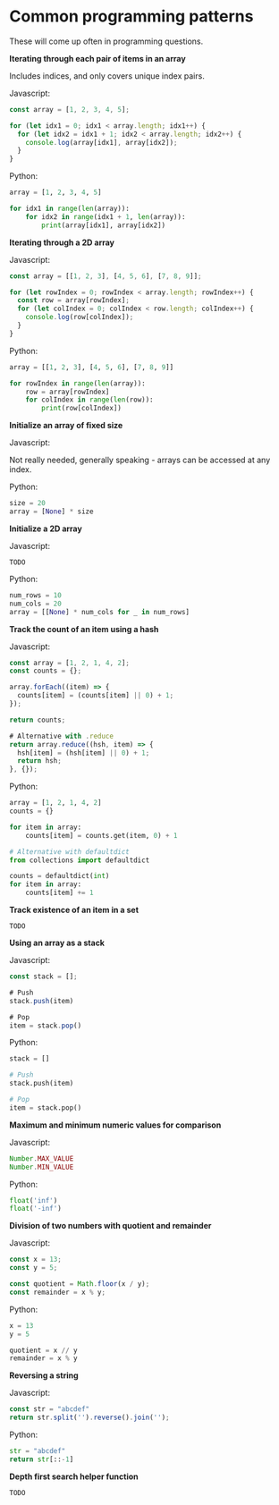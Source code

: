 # Common programming patterns

These will come up often in programming questions.

**Iterating through each pair of items in an array**

Includes indices, and only covers unique index pairs.

Javascript:

```js
const array = [1, 2, 3, 4, 5];

for (let idx1 = 0; idx1 < array.length; idx1++) {
  for (let idx2 = idx1 + 1; idx2 < array.length; idx2++) {
    console.log(array[idx1], array[idx2]);
  }
}
```

Python:

```python
array = [1, 2, 3, 4, 5]

for idx1 in range(len(array)):
    for idx2 in range(idx1 + 1, len(array)):
        print(array[idx1], array[idx2])
```

**Iterating through a 2D array**

Javascript:

```js
const array = [[1, 2, 3], [4, 5, 6], [7, 8, 9]];

for (let rowIndex = 0; rowIndex < array.length; rowIndex++) {
  const row = array[rowIndex];
  for (let colIndex = 0; colIndex < row.length; colIndex++) {
    console.log(row[colIndex]);
  }
}
```

Python:

```python
array = [[1, 2, 3], [4, 5, 6], [7, 8, 9]]

for rowIndex in range(len(array)):
    row = array[rowIndex]
    for colIndex in range(len(row)):
        print(row[colIndex])
```

**Initialize an array of fixed size**

Javascript:

Not really needed, generally speaking - arrays can be accessed at any index.

Python:

```python
size = 20
array = [None] * size
```

**Initialize a 2D array**

Javascript:

`TODO`

Python:

```python
num_rows = 10
num_cols = 20
array = [[None] * num_cols for _ in num_rows]
```


**Track the count of an item using a hash**

Javascript:

```js
const array = [1, 2, 1, 4, 2];
const counts = {};

array.forEach((item) => {
  counts[item] = (counts[item] || 0) + 1;
});

return counts;

# Alternative with .reduce
return array.reduce((hsh, item) => {
  hsh[item] = (hsh[item] || 0) + 1;
  return hsh;
}, {});
```

Python:

```python
array = [1, 2, 1, 4, 2]
counts = {}

for item in array:
    counts[item] = counts.get(item, 0) + 1

# Alternative with defaultdict
from collections import defaultdict

counts = defaultdict(int)
for item in array:
    counts[item] += 1
```

**Track existence of an item in a set**

`TODO`

**Using an array as a stack**

Javascript:

```js
const stack = [];

# Push
stack.push(item)

# Pop
item = stack.pop()
```

Python:

```python
stack = []

# Push
stack.push(item)

# Pop
item = stack.pop()
```

**Maximum and minimum numeric values for comparison**

Javascript:

```js
Number.MAX_VALUE
Number.MIN_VALUE
```

Python:

```python
float('inf')
float('-inf')
```

**Division of two numbers with quotient and remainder**

Javascript:

```js
const x = 13;
const y = 5;

const quotient = Math.floor(x / y);
const remainder = x % y;
```

Python:

```python
x = 13
y = 5

quotient = x // y
remainder = x % y
```

**Reversing a string**

Javascript:

```js
const str = "abcdef"
return str.split('').reverse().join('');
```

Python:

```python
str = "abcdef"
return str[::-1]
```

**Depth first search helper function**

`TODO`
